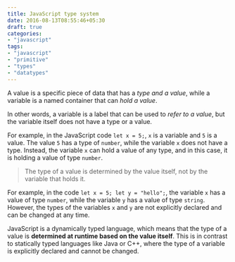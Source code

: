 ```yaml
---
title: JavaScript type system
date: 2016-08-13T08:55:46+05:30
draft: true
categories:
- "javascript"
tags:
- "javascript"
- "primitive"
- "types"
- "datatypes"
---
```


A value is a specific piece of data that has a _type and a value_, while a variable is a named container that can _hold a value_.

In other words, a variable is a label that can be used to _refer to a value_, but the variable itself does not have a type or a value.

For example, in the JavaScript code `let x = 5;`, `x` is a variable and `5` is a value. The value `5` has a type of `number`, while the variable `x` does not have a type. Instead, the variable `x` can hold a value of any type, and in this case, it is holding a value of type `number`.

> The type of a value is determined by the value itself, not by the variable that holds it.

For example, in the code `let x = 5; let y = "hello";`, the variable `x` has a value of type `number`, while the variable `y` has a value of type `string`. However, the types of the variables `x` and `y` are not explicitly declared and can be changed at any time.

JavaScript is a dynamically typed language, which means that the type of a value is __determined at runtime based on the value itself__. This is in contrast to statically typed languages like Java or C++, where the type of a variable is explicitly declared and cannot be changed.

